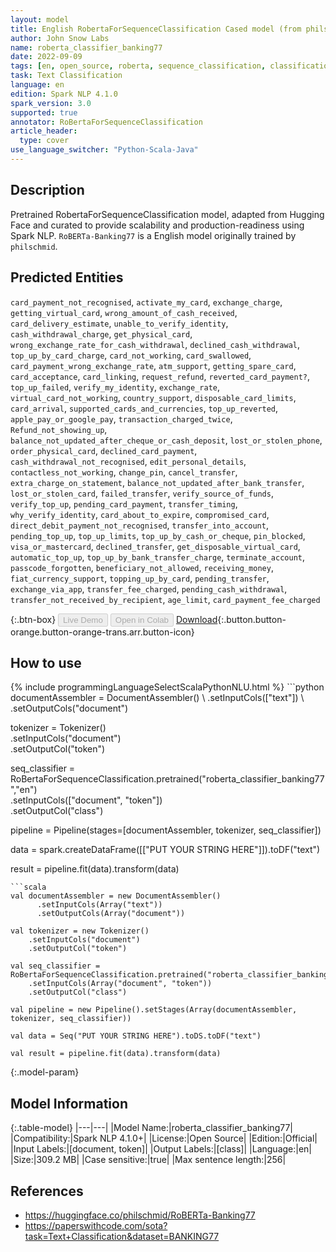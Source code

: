 ```yaml
---
layout: model
title: English RobertaForSequenceClassification Cased model (from philschmid)
author: John Snow Labs
name: roberta_classifier_banking77
date: 2022-09-09
tags: [en, open_source, roberta, sequence_classification, classification]
task: Text Classification
language: en
edition: Spark NLP 4.1.0
spark_version: 3.0
supported: true
annotator: RoBertaForSequenceClassification
article_header:
  type: cover
use_language_switcher: "Python-Scala-Java"
---
```


## Description

Pretrained RobertaForSequenceClassification model, adapted from Hugging Face and curated to provide scalability and production-readiness using Spark NLP. `RoBERTa-Banking77` is a English model originally trained by `philschmid`.

## Predicted Entities

`card_payment_not_recognised`, `activate_my_card`, `exchange_charge`, `getting_virtual_card`, `wrong_amount_of_cash_received`, `card_delivery_estimate`, `unable_to_verify_identity`, `cash_withdrawal_charge`, `get_physical_card`, `wrong_exchange_rate_for_cash_withdrawal`, `declined_cash_withdrawal`, `top_up_by_card_charge`, `card_not_working`, `card_swallowed`, `card_payment_wrong_exchange_rate`, `atm_support`, `getting_spare_card`, `card_acceptance`, `card_linking`, `request_refund`, `reverted_card_payment?`, `top_up_failed`, `verify_my_identity`, `exchange_rate`, `virtual_card_not_working`, `country_support`, `disposable_card_limits`, `card_arrival`, `supported_cards_and_currencies`, `top_up_reverted`, `apple_pay_or_google_pay`, `transaction_charged_twice`, `Refund_not_showing_up`, `balance_not_updated_after_cheque_or_cash_deposit`, `lost_or_stolen_phone`, `order_physical_card`, `declined_card_payment`, `cash_withdrawal_not_recognised`, `edit_personal_details`, `contactless_not_working`, `change_pin`, `cancel_transfer`, `extra_charge_on_statement`, `balance_not_updated_after_bank_transfer`, `lost_or_stolen_card`, `failed_transfer`, `verify_source_of_funds`, `verify_top_up`, `pending_card_payment`, `transfer_timing`, `why_verify_identity`, `card_about_to_expire`, `compromised_card`, `direct_debit_payment_not_recognised`, `transfer_into_account`, `pending_top_up`, `top_up_limits`, `top_up_by_cash_or_cheque`, `pin_blocked`, `visa_or_mastercard`, `declined_transfer`, `get_disposable_virtual_card`, `automatic_top_up`, `top_up_by_bank_transfer_charge`, `terminate_account`, `passcode_forgotten`, `beneficiary_not_allowed`, `receiving_money`, `fiat_currency_support`, `topping_up_by_card`, `pending_transfer`, `exchange_via_app`, `transfer_fee_charged`, `pending_cash_withdrawal`, `transfer_not_received_by_recipient`, `age_limit`, `card_payment_fee_charged`

{:.btn-box}
<button class="button button-orange" disabled>Live Demo</button>
<button class="button button-orange" disabled>Open in Colab</button>
[Download](https://s3.amazonaws.com/auxdata.johnsnowlabs.com/public/models/roberta_classifier_banking77_en_4.1.0_3.0_1662761099887.zip){:.button.button-orange.button-orange-trans.arr.button-icon}

## How to use



<div class="tabs-box" markdown="1">
{% include programmingLanguageSelectScalaPythonNLU.html %}
```python
documentAssembler = DocumentAssembler() \
    .setInputCols(["text"]) \
    .setOutputCols("document")

tokenizer = Tokenizer() \
    .setInputCols("document") \
    .setOutputCol("token")

seq_classifier = RoBertaForSequenceClassification.pretrained("roberta_classifier_banking77","en") \
    .setInputCols(["document", "token"]) \
    .setOutputCol("class")
    
pipeline = Pipeline(stages=[documentAssembler, tokenizer, seq_classifier])

data = spark.createDataFrame([["PUT YOUR STRING HERE"]]).toDF("text")

result = pipeline.fit(data).transform(data)
```
```scala
val documentAssembler = new DocumentAssembler() 
      .setInputCols(Array("text")) 
      .setOutputCols(Array("document"))
      
val tokenizer = new Tokenizer()
    .setInputCols("document")
    .setOutputCol("token")
 
val seq_classifier = RoBertaForSequenceClassification.pretrained("roberta_classifier_banking77","en") 
    .setInputCols(Array("document", "token"))
    .setOutputCol("class")
   
val pipeline = new Pipeline().setStages(Array(documentAssembler, tokenizer, seq_classifier))

val data = Seq("PUT YOUR STRING HERE").toDS.toDF("text")

val result = pipeline.fit(data).transform(data)
```
</div>

{:.model-param}
## Model Information

{:.table-model}
|---|---|
|Model Name:|roberta_classifier_banking77|
|Compatibility:|Spark NLP 4.1.0+|
|License:|Open Source|
|Edition:|Official|
|Input Labels:|[document, token]|
|Output Labels:|[class]|
|Language:|en|
|Size:|309.2 MB|
|Case sensitive:|true|
|Max sentence length:|256|

## References

- https://huggingface.co/philschmid/RoBERTa-Banking77
- https://paperswithcode.com/sota?task=Text+Classification&dataset=BANKING77